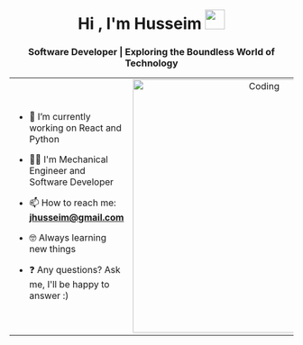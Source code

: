 <h1 align="center">Hi , I'm Husseim <img src="https://media.giphy.com/media/hvRJCLFzcasrR4ia7z/giphy.gif" width="35"></h1>

<h3 align="center">Software Developer | Exploring the Boundless World of Technology</h3>

<table align="center">
<tr border="none">
<td width="50%" align="left">
  
- 🔭 I’m currently working on React and Python

- 🧑‍🎓 I'm Mechanical Engineer and Software Developer

- 📫 How to reach me: **jhusseim@gmail.com**
  
- 🤓 Always learning new things
  
- ❓ Any questions? Ask me, I'll be happy to answer :)

</td>
<td width="50%" align="center">

  <img align="center" alt="Coding" width="450" src="https://repository-images.githubusercontent.com/588181932/e36ec678-7984-4cdd-8e4c-a3932772ff8e">

  
  </td>
</tr>
</table>
